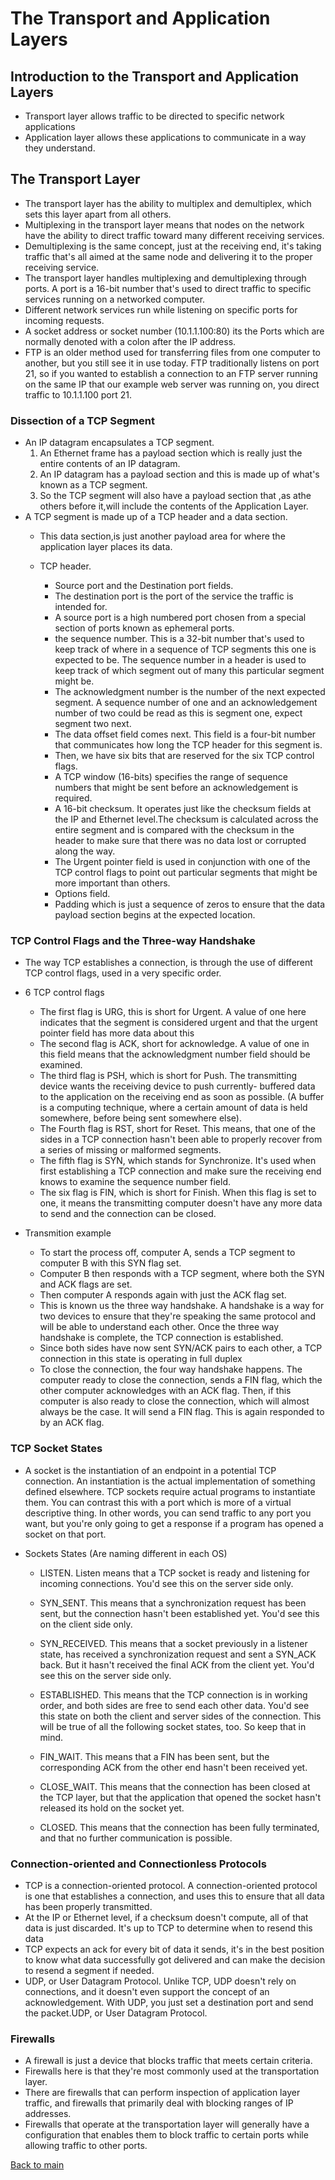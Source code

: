# The Transport and Application Layers

## Introduction to the Transport and Application Layers
- Transport layer allows traffic to be directed to specific network applications
- Application layer allows these applications to communicate in a way they understand.

## The Transport Layer
- The transport layer has the ability to multiplex and demultiplex, which sets this layer apart from all others.
- Multiplexing in the transport layer means that nodes on the network have the ability to direct traffic toward many different receiving services.
- Demultiplexing is the same concept, just at the receiving end, it's taking traffic that's all aimed at the same node and delivering it to the proper receiving service.
- The transport layer handles multiplexing and demultiplexing through ports.
A port is a 16-bit number that's used to direct traffic to specific services running on a networked computer.
- Different network services run while listening on specific ports for incoming requests.
- A socket address or socket number (10.1.1.100:80) its the Ports which are normally denoted with a colon after the IP address.
- FTP is an older method used for transferring files from one computer to another, but you still see it in use today.
FTP traditionally listens on port 21, so if you wanted to establish a connection to an FTP server running on the same IP that our example web server was running on, you direct traffic to 10.1.1.100 port 21.

### Dissection of a TCP Segment
- An IP datagram encapsulates a TCP segment.
    1. An Ethernet frame has a payload section which is really just the entire contents of an IP datagram.
    2. An IP datagram has a payload section and this is made up of what's known as a TCP segment.
    3. So the TCP segment will also have a payload section that ,as athe others before it,will include the contents of the Application Layer.
- A TCP segment is made up of a TCP header and a data section.
    - This data section,is just another payload area for where the application layer places its data.

    - TCP header.
        - Source port and the Destination port fields.
        - The destination port is the port of the service the traffic is intended for.
        - A source port is a high numbered port chosen from a special section of ports known as ephemeral ports.
        -  the sequence number. This is a 32-bit number that's used to keep track of where in a sequence of TCP segments this one is expected to be. The sequence number in a header is used to keep track of which segment out of many this particular segment might be.
        - The acknowledgment number is the number of the next expected segment. A sequence number of one and an acknowledgement number of two could be read as this is segment one, expect segment two next. 
        - The data offset field comes next. This field is a four-bit number that communicates how long the TCP header for this segment is.
        - Then, we have six bits that are reserved for the six TCP control flags.
        - A TCP window (16-bits) specifies the range of sequence numbers that might be sent before an acknowledgement is required.
        -  A 16-bit checksum. It operates just like the checksum fields at the IP and Ethernet level.The checksum is calculated across the entire segment and is compared with the checksum in the header to make sure that there was no data lost or corrupted along the way.
        - The Urgent pointer field is used in conjunction with one of the TCP control flags to point out particular segments that might be more important than others.
        - Options field.
        - Padding which is just a sequence of zeros to ensure that the data payload section begins at the expected location.


### TCP Control Flags and the Three-way Handshake
- The way TCP establishes a connection, is through the use of different TCP control flags, used in a very specific order.

- 6 TCP control flags
    - The first flag is URG, this is short for Urgent. A value of one here indicates that the segment is considered urgent and that the urgent pointer field has more data about this
    - The second flag is ACK, short for acknowledge. A value of one in this field means that the acknowledgment number field should be examined. 
    - The third flag is PSH, which is short for Push. The transmitting device wants the receiving device to push currently- buffered data to the application on the receiving end as soon as possible. (A buffer is a computing technique, where a certain amount of data is held somewhere, before being sent somewhere else).
    - The Fourth flag is RST, short for Reset. This means, that one of the sides in a TCP connection hasn't been able to properly recover from a series of missing or malformed segments.
    - The fifth flag is SYN, which stands for Synchronize. It's used when first establishing a TCP connection and make sure the receiving end knows to examine the sequence number field.
    - The six flag is FIN, which is short for Finish. When this flag is set to one, it means the transmitting computer doesn't have any more data to send and the connection can be closed.
- Transmition example
    - To start the process off, computer A, sends a TCP segment to computer B with this SYN flag set.
    - Computer B then responds with a TCP segment, where both the SYN and ACK flags are set.
    - Then computer A responds again with just the ACK flag set.
    - This is known us the three way handshake. A handshake is a way for two devices to ensure that they're speaking the same protocol and will be able to understand each other. Once the three way handshake is complete, the TCP connection is established.
    - Since both sides have now sent SYN/ACK pairs to each other, a TCP connection in this state is operating in full duplex
    -  To close the connection, the four way handshake happens. The computer ready to close the connection, sends a FIN flag, which the other computer acknowledges with an ACK flag. Then, if this computer is also ready to close the connection, which will almost always be the case. It will send a FIN flag. This is again responded to by an ACK flag.

### TCP Socket States
- A socket is the instantiation of an endpoint in a potential TCP connection. An instantiation is the actual implementation of something defined elsewhere. TCP sockets require actual programs to instantiate them. You can contrast this with a port which is more of a virtual descriptive thing. In other words, you can send traffic to any port you want, but you're only going to get a response if a program has opened a socket on that port.

- Sockets States (Are naming different in each OS)
    - LISTEN. Listen means that a TCP socket is ready and listening for incoming connections. You'd see this on the server side only. 

    - SYN_SENT. This means that a synchronization request has been sent, but the connection hasn't been established yet. You'd see this on the client side only. 
    - SYN_RECEIVED. This means that a socket previously in a listener state, has received a synchronization request and sent a SYN_ACK back. But it hasn't received the final ACK from the client yet. You'd see this on the server side only. 
    - ESTABLISHED. This means that the TCP connection is in working order, and both sides are free to send each other data. You'd see this state on both the client and server sides of the connection. This will be true of all the following socket states, too. So keep that in mind. 
    - FIN_WAIT. This means that a FIN has been sent, but the corresponding ACK from the other end hasn't been received yet. 
    - CLOSE_WAIT. This means that the connection has been closed at the TCP layer, but that the application that opened the socket hasn't released its hold on the socket yet. 
    - CLOSED. This means that the connection has been fully terminated, and that no further communication is possible.

### Connection-oriented and Connectionless Protocols
-  TCP is a connection-oriented protocol. A connection-oriented protocol is one that establishes a connection, and uses this to ensure that all data has been properly transmitted.
- At the IP or Ethernet level, if a checksum doesn't compute, all of that data is just discarded. It's up to TCP to determine when to resend this data
- TCP expects an ack for every bit of data it sends, it's in the best position to know what data successfully got delivered and can make the decision to resend a segment if needed.
- UDP, or User Datagram Protocol. Unlike TCP, UDP doesn't rely on connections, and it doesn't even support the concept of an acknowledgement. With UDP, you just set a destination port and send the packet.UDP, or User Datagram Protocol.

### Firewalls
-  A firewall is just a device that blocks traffic that meets certain criteria.
- Firewalls here is that they're most commonly used at the transportation layer.
- There are firewalls that can perform inspection of application layer traffic, and firewalls that primarily deal with blocking ranges of IP addresses.
- Firewalls that operate at the transportation layer will generally have a configuration that enables them to block traffic to certain ports while allowing traffic to other ports.









[Back to main](/README.md)